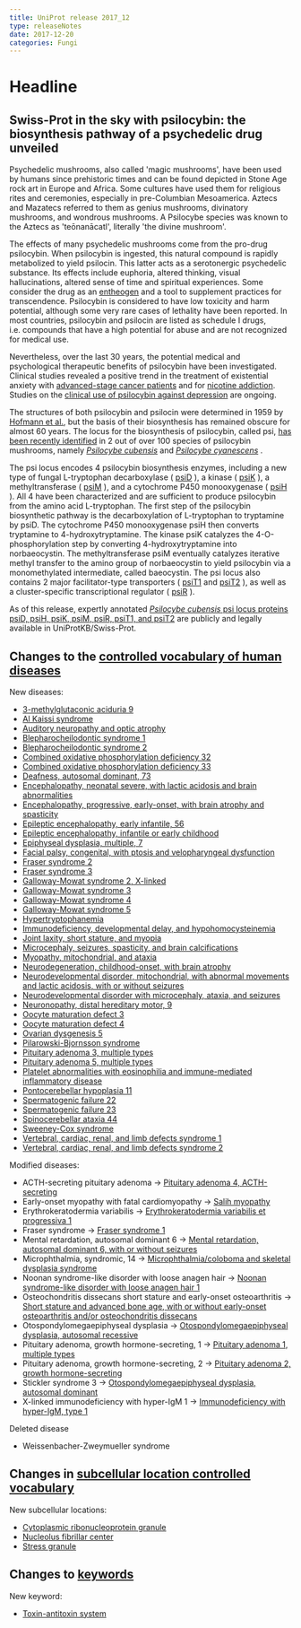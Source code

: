 ```yaml
---
title: UniProt release 2017_12
type: releaseNotes
date: 2017-12-20
categories: Fungi
---
```


# Headline

## Swiss-Prot in the sky with psilocybin: the biosynthesis pathway of a psychedelic drug unveiled

Psychedelic mushrooms, also called 'magic mushrooms', have been used by humans since prehistoric times and can be found depicted in Stone Age rock art in Europe and Africa. Some cultures have used them for religious rites and ceremonies, especially in pre-Columbian Mesoamerica. Aztecs and Mazatecs referred to them as genius mushrooms, divinatory mushrooms, and wondrous mushrooms. A Psilocybe species was known to the Aztecs as 'teōnanācatl', literally 'the divine mushroom'.

The effects of many psychedelic mushrooms come from the pro-drug psilocybin. When psilocybin is ingested, this natural compound is rapidly metabolized to yield psilocin. This latter acts as a serotonergic psychedelic substance. Its effects include euphoria, altered thinking, visual hallucinations, altered sense of time and spiritual experiences. Some consider the drug as an [entheogen](https://en.wikipedia.org/wiki/Entheogen) and a tool to supplement practices for transcendence. Psilocybin is considered to have low toxicity and harm potential, although some very rare cases of lethality have been reported. In most countries, psilocybin and psilocin are listed as schedule I drugs, i.e. compounds that have a high potential for abuse and are not recognized for medical use.

Nevertheless, over the last 30 years, the potential medical and psychological therapeutic benefits of psilocybin have been investigated. Clinical studies revealed a positive trend in the treatment of existential anxiety with [advanced-stage cancer patients](https://www.ncbi.nlm.nih.gov/pubmed/20819978) and for [nicotine addiction](https://www.ncbi.nlm.nih.gov/pubmed/28019026). Studies on the [clinical use of psilocybin against depression](https://www.ncbi.nlm.nih.gov/pubmed/28101325) are ongoing.

The structures of both psilocybin and psilocin were determined in 1959 by [Hofmann et al.](http://onlinelibrary.wiley.com/doi/10.1002/hlca.19590420518/abstract), but the basis of their biosynthesis has remained obscure for almost 60 years. The locus for the biosynthesis of psilocybin, called psi, [has been recently identified](https://www.ncbi.nlm.nih.gov/pubmed/28763571) in 2 out of over 100 species of psilocybin mushrooms, namely [_Psilocybe cubensis_](http://www.uniprot.org/taxonomy/181762) and [_Psilocybe cyanescens_](http://www.uniprot.org/taxonomy/93625) .

The psi locus encodes 4 psilocybin biosynthesis enzymes, including a new type of fungal L-tryptophan decarboxylase ( [psiD](http://www.uniprot.org/uniprotkb?query=accession:P0DPA6) ), a kinase ( [psiK](http://www.uniprot.org/uniprotkb?query=accession:P0DPA8) ), a methyltransferase ( [psiM](http://www.uniprot.org/uniprotkb?query=accession:P0DPA9) ), and a cytochrome P450 monooxygenase ( [psiH](http://www.uniprot.org/uniprotkb?query=accession:P0DPA7) ). All 4 have been characterized and are sufficient to produce psilocybin from the amino acid L-tryptophan. The first step of the psilocybin biosynthetic pathway is the decarboxylation of L-tryptophan to tryptamine by psiD. The cytochrome P450 monooxygenase psiH then converts tryptamine to 4-hydroxytryptamine. The kinase psiK catalyzes the 4-O-phosphorylation step by converting 4-hydroxytryptamine into norbaeocystin. The methyltransferase psiM eventually catalyzes iterative methyl transfer to the amino group of norbaeocystin to yield psilocybin via a monomethylated intermediate, called baeocystin. The psi locus also contains 2 major facilitator-type transporters ( [psiT1](http://www.uniprot.org/uniprotkb?query=accession:P0DPB1) and [psiT2](http://www.uniprot.org/uniprotkb?query=accession:P0DPB2) ), as well as a cluster-specific transcriptional regulator ( [psiR](http://www.uniprot.org/uniprotkb?query=accession:P0DPB0) ).

As of this release, expertly annotated [_Psilocybe cubensis_ psi locus proteins psiD, psiH, psiK, psiM, psiR, psiT1, and psiT2](http://www.uniprot.org/uniprotkb?query=accession:P0DPA6+OR+accession:P0DPA7+OR+accession:P0DPA8+OR+accession:P0DPA9+OR+accession:P0DPB0+OR+accession:P0DPB1+OR+accession:P0DPB2) are publicly and legally available in UniProtKB/Swiss-Prot.

## Changes to the [controlled vocabulary of human diseases](https://ftp.uniprot.org/pub/databases/uniprot/current_release/knowledgebase/complete/docs/humdisease)

New diseases:

- [3-methylglutaconic aciduria 9](http://www.uniprot.org/diseases/DI-05109)
- [Al Kaissi syndrome](http://www.uniprot.org/diseases/DI-05093)
- [Auditory neuropathy and optic atrophy](http://www.uniprot.org/diseases/DI-05116)
- [Blepharocheilodontic syndrome 1](http://www.uniprot.org/diseases/DI-05103)
- [Blepharocheilodontic syndrome 2](http://www.uniprot.org/diseases/DI-05104)
- [Combined oxidative phosphorylation deficiency 32](http://www.uniprot.org/diseases/DI-05097)
- [Combined oxidative phosphorylation deficiency 33](http://www.uniprot.org/diseases/DI-05115)
- [Deafness, autosomal dominant, 73](http://www.uniprot.org/diseases/DI-05089)
- [Encephalopathy, neonatal severe, with lactic acidosis and brain abnormalities](http://www.uniprot.org/diseases/DI-05082)
- [Encephalopathy, progressive, early-onset, with brain atrophy and spasticity](http://www.uniprot.org/diseases/DI-05100)
- [Epileptic encephalopathy, early infantile, 56](http://www.uniprot.org/diseases/DI-05090)
- [Epileptic encephalopathy, infantile or early childhood](http://www.uniprot.org/diseases/DI-05114)
- [Epiphyseal dysplasia, multiple, 7](http://www.uniprot.org/diseases/DI-05118)
- [Facial palsy, congenital, with ptosis and velopharyngeal dysfunction](http://www.uniprot.org/diseases/DI-05120)
- [Fraser syndrome 2](http://www.uniprot.org/diseases/DI-05098)
- [Fraser syndrome 3](http://www.uniprot.org/diseases/DI-05099)
- [Galloway-Mowat syndrome 2, X-linked](http://www.uniprot.org/diseases/DI-05105)
- [Galloway-Mowat syndrome 3](http://www.uniprot.org/diseases/DI-05106)
- [Galloway-Mowat syndrome 4](http://www.uniprot.org/diseases/DI-05107)
- [Galloway-Mowat syndrome 5](http://www.uniprot.org/diseases/DI-05108)
- [Hypertryptophanemia](http://www.uniprot.org/diseases/DI-05124)
- [Immunodeficiency, developmental delay, and hypohomocysteinemia](http://www.uniprot.org/diseases/DI-05121)
- [Joint laxity, short stature, and myopia](http://www.uniprot.org/diseases/DI-05096)
- [Microcephaly, seizures, spasticity, and brain calcifications](http://www.uniprot.org/diseases/DI-05123)
- [Myopathy, mitochondrial, and ataxia](http://www.uniprot.org/diseases/DI-05086)
- [Neurodegeneration, childhood-onset, with brain atrophy](http://www.uniprot.org/diseases/DI-05101)
- [Neurodevelopmental disorder, mitochondrial, with abnormal movements and lactic acidosis, with or without seizures](http://www.uniprot.org/diseases/DI-05113)
- [Neurodevelopmental disorder with microcephaly, ataxia, and seizures](http://www.uniprot.org/diseases/DI-05110)
- [Neuronopathy, distal hereditary motor, 9](http://www.uniprot.org/diseases/DI-05119)
- [Oocyte maturation defect 3](http://www.uniprot.org/diseases/DI-05111)
- [Oocyte maturation defect 4](http://www.uniprot.org/diseases/DI-05112)
- [Ovarian dysgenesis 5](http://www.uniprot.org/diseases/DI-05092)
- [Pilarowski-Bjornsson syndrome](http://www.uniprot.org/diseases/DI-05102)
- [Pituitary adenoma 3, multiple types](http://www.uniprot.org/diseases/DI-05088)
- [Pituitary adenoma 5, multiple types](http://www.uniprot.org/diseases/DI-05087)
- [Platelet abnormalities with eosinophilia and immune-mediated inflammatory disease](http://www.uniprot.org/diseases/DI-05117)
- [Pontocerebellar hypoplasia 11](http://www.uniprot.org/diseases/DI-05084)
- [Spermatogenic failure 22](http://www.uniprot.org/diseases/DI-05083)
- [Spermatogenic failure 23](http://www.uniprot.org/diseases/DI-05085)
- [Spinocerebellar ataxia 44](http://www.uniprot.org/diseases/DI-05091)
- [Sweeney-Cox syndrome](http://www.uniprot.org/diseases/DI-05122)
- [Vertebral, cardiac, renal, and limb defects syndrome 1](http://www.uniprot.org/diseases/DI-05094)
- [Vertebral, cardiac, renal, and limb defects syndrome 2](http://www.uniprot.org/diseases/DI-05095)

Modified diseases:

- ACTH-secreting pituitary adenoma -&gt; [Pituitary adenoma 4, ACTH-secreting](http://www.uniprot.org/diseases/DI-01168)
- Early-onset myopathy with fatal cardiomyopathy -&gt; [Salih myopathy](http://www.uniprot.org/diseases/DI-01514)
- Erythrokeratodermia variabilis -&gt; [Erythrokeratodermia variabilis et progressiva 1](http://www.uniprot.org/diseases/DI-00483)
- Fraser syndrome -&gt; [Fraser syndrome 1](http://www.uniprot.org/diseases/DI-01627)
- Mental retardation, autosomal dominant 6 -&gt; [Mental retardation, autosomal dominant 6, with or without seizures](http://www.uniprot.org/diseases/DI-03128)
- Microphthalmia, syndromic, 14 -&gt; [Microphthalmia/coloboma and skeletal dysplasia syndrome](http://www.uniprot.org/diseases/DI-04146)
- Noonan syndrome-like disorder with loose anagen hair -&gt; [Noonan syndrome-like disorder with loose anagen hair 1](http://www.uniprot.org/diseases/DI-02076)
- Osteochondritis dissecans short stature and early-onset osteoarthritis -&gt; [Short stature and advanced bone age, with or without early-onset osteoarthritis and/or osteochondritis dissecans](http://www.uniprot.org/diseases/DI-02814)
- Otospondylomegaepiphyseal dysplasia -&gt; [Otospondylomegaepiphyseal dysplasia, autosomal recessive](http://www.uniprot.org/diseases/DI-01254)
- Pituitary adenoma, growth hormone-secreting, 1 -&gt; [Pituitary adenoma 1, multiple types](http://www.uniprot.org/diseases/DI-01689)
- Pituitary adenoma, growth hormone-secreting, 2 -&gt; [Pituitary adenoma 2, growth hormone-secreting](http://www.uniprot.org/diseases/DI-04304)
- Stickler syndrome 3 -&gt; [Otospondylomegaepiphyseal dysplasia, autosomal dominant](http://www.uniprot.org/diseases/DI-01093)
- X-linked immunodeficiency with hyper-IgM 1 -&gt; [Immunodeficiency with hyper-IgM, type 1](http://www.uniprot.org/diseases/DI-02449)

Deleted disease

- Weissenbacher-Zweymueller syndrome

## Changes in [subcellular location controlled vocabulary](https://ftp.uniprot.org/pub/databases/uniprot/current_release/knowledgebase/complete/docs/subcell)

New subcellular locations:

- [Cytoplasmic ribonucleoprotein granule](http://www.uniprot.org/locations/SL-0495)
- [Nucleolus fibrillar center](http://www.uniprot.org/locations/SL-0497)
- [Stress granule](http://www.uniprot.org/locations/SL-0496)

## Changes to [keywords](https://ftp.uniprot.org/pub/databases/uniprot/current_release/knowledgebase/complete/docs/keywlist)

New keyword:

- [Toxin-antitoxin system](http://www.uniprot.org/keywords/KW-1277)
